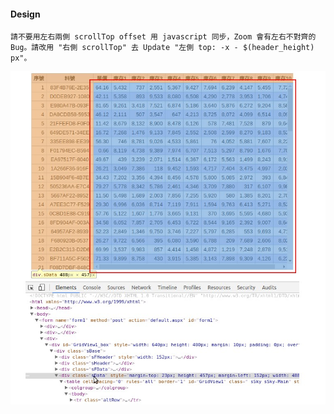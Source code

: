 #### Design

```
請不要用左右兩側 scrollTop offset 用 javascript 同步，Zoom 會有左右不對齊的 Bug。請改用 "右側 scrollTop" 去 Update "左側 top: -x - $(header_height) px"。
```

![Alt text](https://raw.githubusercontent.com/scott1028/HTML5-Table-Pinned-Column-Sample/master/sample01.jpg "sample01")

